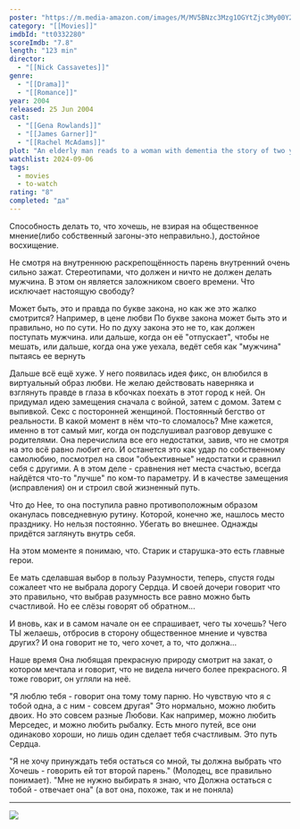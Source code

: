 ```yaml
---
poster: "https://m.media-amazon.com/images/M/MV5BNzc3Mzg1OGYtZjc3My00Y2NhLTgyOWUtYjRhMmI4OTkwNDg4XkEyXkFqcGdeQXVyMTU3NDU4MDg2._V1_SX300.jpg"
category: "[[Movies]]"
imdbId: "tt0332280"
scoreImdb: "7.8"
length: "123 min"
director: 
  - "[[Nick Cassavetes]]"
genre: 
  - "[[Drama]]"
  - "[[Romance]]"
year: 2004
released: 25 Jun 2004
cast: 
  - "[[Gena Rowlands]]"
  - "[[James Garner]]"
  - "[[Rachel McAdams]]"
plot: "An elderly man reads to a woman with dementia the story of two young lovers whose romance is threatened by the difference in their respective social classes."
watchlist: 2024-09-06
tags: 
  - movies
  - to-watch
rating: "8"
completed: "да"
---
```

Способность делать то, что хочешь, не взирая на общественное мнение(либо собственный загоны-это неправильно.), достойное восхищение.

Не смотря на внутреннюю раскрепощённость парень внутренний очень сильно зажат. Стереотипами, что должен и ничто не должен делать мужчина. В этом он является заложником своего времени. Что исключает настоящую свободу?

Может быть, это и правда по букве закона, но как же это жалко смотрится? Например, в цене любви 
По букве закона может быть это и правильно, но по сути. Но по духу закона это не то, как должен поступать мужчина.
или дальше, когда он её "отпускает", чтобы не мешать, или дальше, когда она уже уехала, ведёт себя как "мужчина" пытаясь ее вернуть 

Дальше всё ещё хуже. У него появилась идея фикс, он влюбился в виртуальный образ любви. Не желаю действовать наверняка и взглянуть правде в глаза в кбочках поехать в этот город к ней. Он придумал идею замещения сначала с войной, затем с домом. Затем с выпивкой. Секс с посторонней женщиной. Постоянный бегство от реальности.
В какой момент в нём что-то сломалось? Мне кажется, именно в тот самый миг, когда он подслушивал разговор девушке с родителями. Она перечислила все его недостатки, завив, что не смотря на это всё равно любит его. И останется это как удар по собственному самолюбию, посмотрел на свои "объективные" недостатки и сравнил себя с другими. А в этом деле - сравнения нет места счастью, всегда найдётся что-то "лучше" по ком-то параметру. И в качестве замещения (исправления) он и строил свой жизненный путь.  

Что до Нее, то она поступила равно противоположным образом оканулась повседневную рутину. Которой, конечно же, нашлось место празднику. Но нельзя постоянно. Убегать во внешнее. Однажды придётся заглянуть внутрь себя.


На этом моменте я понимаю, что. Старик и старушка-это есть главные герои.

Ее мать сделавшая выбор в пользу Разумности, теперь, спустя годы сожалеет что не выбрала дорогу Сердца. И своей дочери говорит что это правильно, что выбрав разумность все равно можно быть счастливой. Но ее слёзы говорят об обратном...

И вновь, как и в самом начале он ее спрашивает, чего ты хочешь? Чего ТЫ желаешь, отбросив в сторону общественное мнение и чувства других? И она говорит не то, чего хочет, а то, что должна...

Наше время
Она любящая прекрасную природу смотрит на закат, о котором мечтала и говорит, что не видела ничего более прекрасного. Я тоже говорит, он угляли на неё.

"Я люблю тебя - говорит она тому тому парню. Но чувствую что я с тобой одна, а с ним - совсем другая"
Это нормально, можно любить двоих. Но это совсем разные Любови. Как например, можно любить Мерседес, и можно любить рыбалку. Есть много путей, все они одинаково хороши, но лишь один сделает тебя счастливым. Это путь Сердца.

"Я не хочу принуждать тебя остаться со мной, ты должна выбрать что Хочешь - говорить ей тот второй парень." (Молодец, все правильно понимает).
"Мне не нужно выбирать я знаю, что Должна остаться с тобой - отвечает она" (а вот она, похоже, так и не поняла)

---
![](https://m.media-amazon.com/images/M/MV5BNzc3Mzg1OGYtZjc3My00Y2NhLTgyOWUtYjRhMmI4OTkwNDg4XkEyXkFqcGdeQXVyMTU3NDU4MDg2._V1_SX300.jpg)